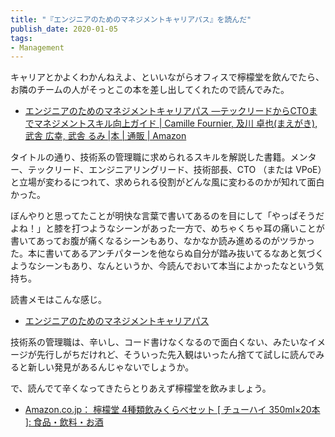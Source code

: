 ```yaml
---
title: "『エンジニアのためのマネジメントキャリアパス』を読んだ"
publish_date: 2020-01-05
tags:
- Management
---
```


キャリアとかよくわかんねえよ、といいながらオフィスで檸檬堂を飲んでたら、お隣のチームの人がそっとこの本を差し出してくれたので読んでみた。

- [エンジニアのためのマネジメントキャリアパス ―テックリードからCTOまでマネジメントスキル向上ガイド | Camille Fournier, 及川 卓也(まえがき), 武舎 広幸, 武舎 るみ |本 | 通販 | Amazon](https://www.amazon.co.jp/dp/4873118484)

タイトルの通り、技術系の管理職に求められるスキルを解説した書籍。メンター、テックリード、エンジニアリングリード、技術部長、CTO
（または
VPoE）と立場が変わるにつれて、求められる役割がどんな風に変わるのかが知れて面白かった。

ぼんやりと思ってたことが明快な言葉で書いてあるのを目にして「やっぱそうだよね！」と膝を打つようなシーンがあった一方で、めちゃくちゃ耳の痛いことが書いてあってお腹が痛くなるシーンもあり、なかなか読み進めるのがツラかった。本に書いてあるアンチパターンを他ならぬ自分が踏み抜いてるなあと気づくようなシーンもあり、なんというか、今読んでおいて本当によかったなという気持ち。

読書メモはこんな感じ。

- [エンジニアのためのマネジメントキャリアパス](https://gist.github.com/gushernobindsme/6568dac809229fb5eeaf5c4fa70e8a30)

技術系の管理職は、辛いし、コード書けなくなるので面白くない、みたいなイメージが先行しがちだけれど、そういった先入観はいったん捨てて試しに読んでみると新しい発見があるんじゃないでしょうか。

で、読んでて辛くなってきたらとりあえず檸檬堂を飲みましょう。

- [Amazon.co.jp： 檸檬堂 4種類飲みくらべセット [ チューハイ 350ml×20本 ]: 食品・飲料・お酒](https://www.amazon.co.jp/dp/B07XK59ZCF)
